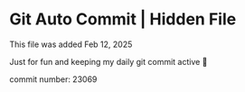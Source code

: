 # Git Auto Commit | Hidden File

This file was added Feb 12, 2025

Just for fun and keeping my daily git commit active 🤪

commit number: 23069
